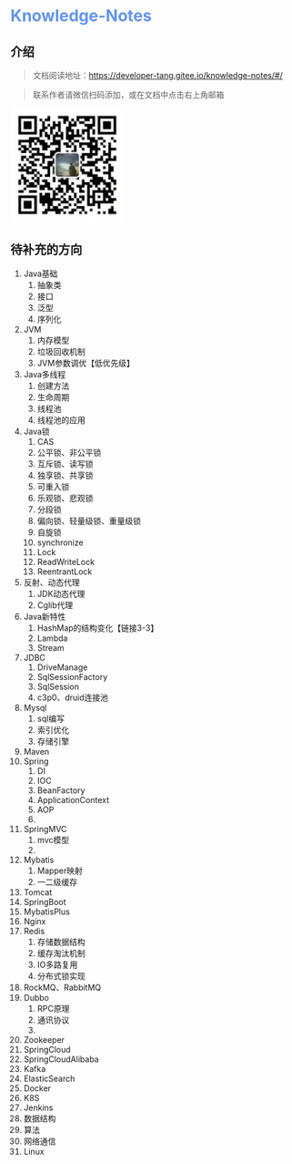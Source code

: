 <h1 style="color: cornflowerblue">Knowledge-Notes</h1>

## 介绍

> 文档阅读地址：https://developer-tang.gitee.io/knowledge-notes/#/

> 联系作者请微信扫码添加，或在文档中点击右上角邮箱

![微信扫一扫](doc/images/微信二维码.jpg "微信二维码")

## 待补充的方向

1. Java基础
    1. 抽象类
    2. 接口
    3. 泛型
    4. 序列化
2. JVM
    1. 内存模型
    2. 垃圾回收机制
    3. JVM参数调优【低优先级】
3. Java多线程
    1. 创建方法
    2. 生命周期
    3. 线程池
    4. 线程池的应用
4. Java锁
    1. CAS
    2. 公平锁、非公平锁
    3. 互斥锁、读写锁
    4. 独享锁、共享锁
    5. 可重入锁
    6. 乐观锁、悲观锁
    7. 分段锁
    8. 偏向锁、轻量级锁、重量级锁
    9. 自旋锁
    10. synchronize
    11. Lock
    12. ReadWriteLock
    13. ReentrantLock
5. 反射、动态代理
    1. JDK动态代理
    2. Cglib代理
6. Java新特性
    1. HashMap的结构变化【链接3-3】
    2. Lambda
    3. Stream
7. JDBC
    1. DriveManage
    2. SqlSessionFactory
    3. SqlSession
    4. c3p0、druid连接池
8. Mysql
    1. sql编写
    2. 索引优化
    3. 存储引擎
9. Maven
10. Spring
    1. DI
    2. IOC
    3. BeanFactory
    4. ApplicationContext
    5. AOP
    6.
11. SpringMVC
    1. mvc模型
    2.
12. Mybatis
    1. Mapper映射
    2. 一二级缓存
13. Tomcat
14. SpringBoot
15. MybatisPlus
16. Nginx
17. Redis
    1. 存储数据结构
    2. 缓存淘汰机制
    3. IO多路复用
    4. 分布式锁实现
18. RockMQ、RabbitMQ
19. Dubbo
    1. RPC原理
    2. 通讯协议
    3.
20. Zookeeper
21. SpringCloud
22. SpringCloudAlibaba
23. Kafka
24. ElasticSearch
25. Docker
26. K8S
27. Jenkins
28. 数据结构
29. 算法
30. 网络通信
31. Linux
